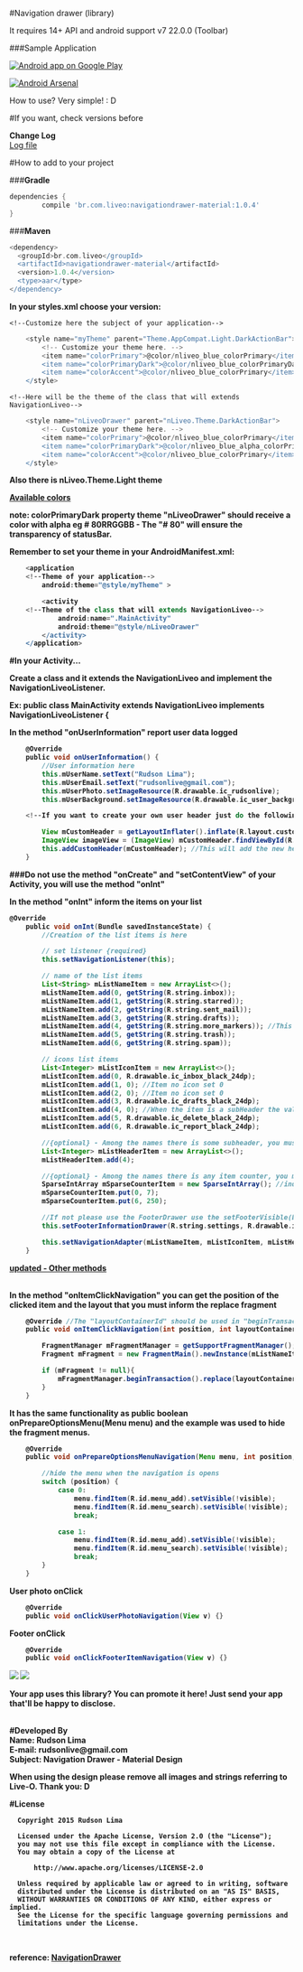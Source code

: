 #Navigation drawer (library)

It requires 14+ API and android support v7 22.0.0 (Toolbar)

###Sample Application

<a href="https://play.google.com/store/apps/details?id=br.liveo.navigationliveo" target="_blank">
  <img alt="Android app on Google Play"
       src="https://developer.android.com/images/brand/en_app_rgb_wo_45.png" />
</a>

[![Android Arsenal](https://img.shields.io/badge/Android%20Arsenal-NavigationDrawer--MaterialDesign-brightgreen.svg?style=flat)](https://android-arsenal.com/details/1/1398)

How to use? Very simple! : D

#If you want, check versions before

<b>Change Log</b><br>
<a href="https://github.com/rudsonlive/NavigationDrawer-MaterialDesign/blob/master/CHANGELOG.md" target="_blank">Log file</a>

#How to add to your project

###<b>Gradle</b>

```groovy
dependencies {
        compile 'br.com.liveo:navigationdrawer-material:1.0.4'
}
```
###<b>Maven</b>

```groovy
<dependency>
  <groupId>br.com.liveo</groupId>
  <artifactId>navigationdrawer-material</artifactId>
  <version>1.0.4</version>
  <type>aar</type>
</dependency>
```

<b>In your styles.xml choose your version:</b>

    <!--Customize here the subject of your application-->
```groovy
    <style name="myTheme" parent="Theme.AppCompat.Light.DarkActionBar">
        <!-- Customize your theme here. -->
        <item name="colorPrimary">@color/nliveo_blue_colorPrimary</item>
        <item name="colorPrimaryDark">@color/nliveo_blue_colorPrimaryDark</item>
        <item name="colorAccent">@color/nliveo_blue_colorPrimary</item>
    </style>
````
    <!--Here will be the theme of the class that will extends NavigationLiveo-->
```groovy
    <style name="nLiveoDrawer" parent="nLiveo.Theme.DarkActionBar">
        <!-- Customize your theme here. -->
        <item name="colorPrimary">@color/nliveo_blue_colorPrimary</item>
        <item name="colorPrimaryDark">@color/nliveo_blue_alpha_colorPrimaryDark</item>
        <item name="colorAccent">@color/nliveo_blue_colorPrimary</item>
    </style>
```
<b>Also there is nLiveo.Theme.Light theme<b><br>

<a href="https://gist.github.com/rudsonlive/5f4001ac00fcd4dfc1a4" target="_blank">Available colors</a>

note: colorPrimaryDark property theme "nLiveoDrawer" should receive a color with alpha eg # 80RRGGBB - The "# 80" will ensure the transparency of statusBar.

<b>Remember to set your theme in your AndroidManifest.xml:</b>

```groovy
    <application
    <!--Theme of your application-->
        android:theme="@style/myTheme" >
```      
```groovy
        <activity
    <!--Theme of the class that will extends NavigationLiveo-->        
            android:name=".MainActivity"
            android:theme="@style/nLiveoDrawer"
        </activity>
    </application>
````

#In your Activity...

<b>Create a class and it extends the NavigationLiveo and implement the NavigationLiveoListener.</b>

Ex: public class MainActivity extends NavigationLiveo implements NavigationLiveoListener {

<b>In the method "onUserInformation" report user data logged</b>

```groovy
    @Override
    public void onUserInformation() {
        //User information here
        this.mUserName.setText("Rudson Lima");
        this.mUserEmail.setText("rudsonlive@gmail.com");
        this.mUserPhoto.setImageResource(R.drawable.ic_rudsonlive);
        this.mUserBackground.setImageResource(R.drawable.ic_user_background);

    <!--If you want to create your own user header just do the following-->

        View mCustomHeader = getLayoutInflater().inflate(R.layout.custom_header_user, this.getListView(), false);
        ImageView imageView = (ImageView) mCustomHeader.findViewById(R.id.imageView);
        this.addCustomHeader(mCustomHeader); //This will add the new header and remove the default user header
    }
````

###Do not use the method "onCreate" and "setContentView" of your Activity, you will use the method "onInt"

<b>In the method "onInt" inform the items on your list</b>

```groovy
@Override
    public void onInt(Bundle savedInstanceState) {
        //Creation of the list items is here

        // set listener {required}
        this.setNavigationListener(this);

        // name of the list items
        List<String> mListNameItem = new ArrayList<>();
        mListNameItem.add(0, getString(R.string.inbox));
        mListNameItem.add(1, getString(R.string.starred));
        mListNameItem.add(2, getString(R.string.sent_mail));
        mListNameItem.add(3, getString(R.string.drafts));
        mListNameItem.add(4, getString(R.string.more_markers)); //This item will be a subHeader
        mListNameItem.add(5, getString(R.string.trash));
        mListNameItem.add(6, getString(R.string.spam));

        // icons list items
        List<Integer> mListIconItem = new ArrayList<>();
        mListIconItem.add(0, R.drawable.ic_inbox_black_24dp);
        mListIconItem.add(1, 0); //Item no icon set 0
        mListIconItem.add(2, 0); //Item no icon set 0
        mListIconItem.add(3, R.drawable.ic_drafts_black_24dp);
        mListIconItem.add(4, 0); //When the item is a subHeader the value of the icon 0
        mListIconItem.add(5, R.drawable.ic_delete_black_24dp);
        mListIconItem.add(6, R.drawable.ic_report_black_24dp);

        //{optional} - Among the names there is some subheader, you must indicate it here
        List<Integer> mListHeaderItem = new ArrayList<>();
        mListHeaderItem.add(4);

        //{optional} - Among the names there is any item counter, you must indicate it (position) and the value here
        SparseIntArray mSparseCounterItem = new SparseIntArray(); //indicate all items that have a counter
        mSparseCounterItem.put(0, 7);
        mSparseCounterItem.put(6, 250);

        //If not please use the FooterDrawer use the setFooterVisible(boolean visible) method with value false
        this.setFooterInformationDrawer(R.string.settings, R.drawable.ic_settings_black_24dp);

        this.setNavigationAdapter(mListNameItem, mListIconItem, mListHeaderItem, mSparseCounterItem);
    }
````

<a href="https://gist.github.com/rudsonlive/759a2c554a5d34d8dd05" target="_blank">updated - Other methods</a> <br>

<br>In the method "onItemClickNavigation" you can get the position of the clicked item and the layout that you must inform the replace fragment</b>

```groovy
    @Override //The "layoutContainerId" should be used in "beginTransaction (). Replace"
    public void onItemClickNavigation(int position, int layoutContainerId) {

        FragmentManager mFragmentManager = getSupportFragmentManager();
        Fragment mFragment = new FragmentMain().newInstance(mListNameItem.get(position));

        if (mFragment != null){
            mFragmentManager.beginTransaction().replace(layoutContainerId, mFragment).commit();
        }
    }
````

It has the same functionality as public boolean onPrepareOptionsMenu(Menu menu) and the example was used to hide the fragment menus. <br>

```groovy
    @Override
    public void onPrepareOptionsMenuNavigation(Menu menu, int position, boolean visible) {

        //hide the menu when the navigation is opens
        switch (position) {
            case 0:
                menu.findItem(R.id.menu_add).setVisible(!visible);
                menu.findItem(R.id.menu_search).setVisible(!visible);
                break;

            case 1:
                menu.findItem(R.id.menu_add).setVisible(!visible);
                menu.findItem(R.id.menu_search).setVisible(!visible);
                break;
        }
    }
```    

User photo onClick <br>
```groovy
    @Override
    public void onClickUserPhotoNavigation(View v) {}
```
Footer onClick <br>
```groovy
    @Override
    public void onClickFooterItemNavigation(View v) {}
```

<img src="https://raw.githubusercontent.com/rudsonlive/NavigationDrawer-MaterialDesign/master/Screenshot/Screenshot_01.png"> 

<img src="https://raw.githubusercontent.com/rudsonlive/NavigationDrawer-MaterialDesign/master/Screenshot/Screenshot_02.png"> 

<b>Your app uses this library? You can promote it here! Just send your app that'll be happy to disclose.</b> <br>

<br>
#Developed By<br>
Name: Rudson Lima<br> 
E-mail: rudsonlive@gmail.com<br>
Subject: Navigation Drawer - Material Design
<br>

<b>When using the design please remove all images and strings referring to Live-O. Thank you: D <br></b>

#License
```
  Copyright 2015 Rudson Lima
 
  Licensed under the Apache License, Version 2.0 (the "License");
  you may not use this file except in compliance with the License.
  You may obtain a copy of the License at
 
      http://www.apache.org/licenses/LICENSE-2.0
 
  Unless required by applicable law or agreed to in writing, software
  distributed under the License is distributed on an "AS IS" BASIS,
  WITHOUT WARRANTIES OR CONDITIONS OF ANY KIND, either express or implied.
  See the License for the specific language governing permissions and
  limitations under the License.
 
````

<br>
reference: 
<a href="http://www.google.com/design/spec/patterns/navigation-drawer.html" target="_blank">NavigationDrawer</a>
